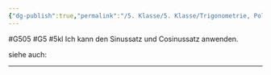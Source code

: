 ```yaml
---
{"dg-publish":true,"permalink":"/5. Klasse/5. Klasse/Trigonometrie, Polarkoordinaten/Sinussatz und Cosinussatz/"}
---
```


#G505 #G5 #5kl
Ich kann den Sinussatz und Cosinussatz anwenden.

siehe auch:
___

